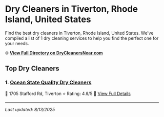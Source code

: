 # Dry Cleaners in Tiverton, Rhode Island, United States

Find the best dry cleaners in Tiverton, Rhode Island, United States. We've compiled a list of 1 dry cleaning services to help you find the perfect one for your needs.

🌐 **[View Full Directory on DryCleanersNear.com](https://drycleanersnear.com/city/US/Rhode%20Island/Tiverton)**

## Top Dry Cleaners

### 1. [Ocean State Quality Dry Cleaners](https://drycleanersnear.com/dryCleaner/6881943aa2f5b6ba0749a475/ocean-state-quality-dry-cleaners)
📍 1705 Stafford Rd, Tiverton
⭐ Rating: 4.6/5
🔗 [View Full Details](https://drycleanersnear.com/dryCleaner/6881943aa2f5b6ba0749a475/ocean-state-quality-dry-cleaners)


---

*Last updated: 8/13/2025*
